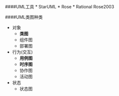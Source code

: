 ####UML工具
    * StarUML
    * Rose
    * Rational Rose2003
    
####UML类图种类
* 对象
    * **类图**
    * 组件图
    * 部署图
* 行为(交互)
    * **用例图**
    * **时序图**
    * 协作图
    * 活动图
* 状态
    * 状态图